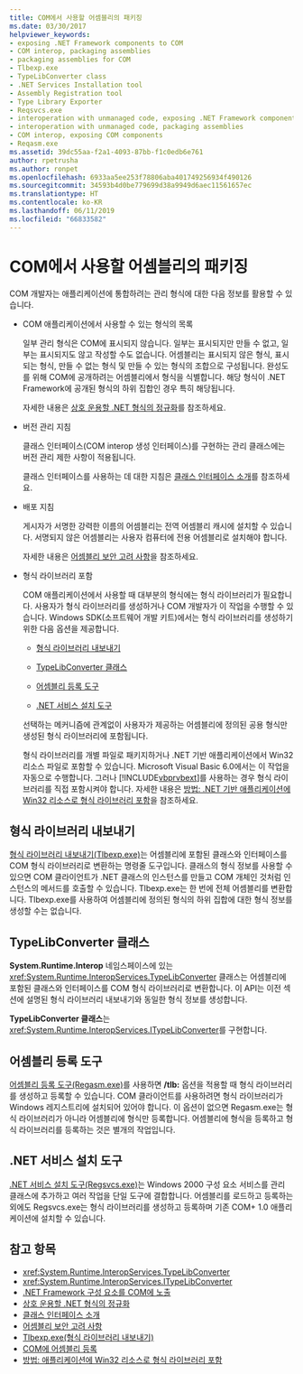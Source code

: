 ```yaml
---
title: COM에서 사용할 어셈블리의 패키징
ms.date: 03/30/2017
helpviewer_keywords:
- exposing .NET Framework components to COM
- COM interop, packaging assemblies
- packaging assemblies for COM
- Tlbexp.exe
- TypeLibConverter class
- .NET Services Installation tool
- Assembly Registration tool
- Type Library Exporter
- Reqsvcs.exe
- interoperation with unmanaged code, exposing .NET Framework components
- interoperation with unmanaged code, packaging assemblies
- COM interop, exposing COM components
- Reqasm.exe
ms.assetid: 39dc55aa-f2a1-4093-87bb-f1c0edb6e761
author: rpetrusha
ms.author: ronpet
ms.openlocfilehash: 6933aa5ee253f78806aba401749256934f490126
ms.sourcegitcommit: 34593b4d0be779699d38a9949d6aec11561657ec
ms.translationtype: HT
ms.contentlocale: ko-KR
ms.lasthandoff: 06/11/2019
ms.locfileid: "66833582"
---
```

# <a name="packaging-an-assembly-for-com"></a>COM에서 사용할 어셈블리의 패키징

COM 개발자는 애플리케이션에 통합하려는 관리 형식에 대한 다음 정보를 활용할 수 있습니다.

- COM 애플리케이션에서 사용할 수 있는 형식의 목록

  일부 관리 형식은 COM에 표시되지 않습니다. 일부는 표시되지만 만들 수 없고, 일부는 표시되지도 않고 작성할 수도 없습니다. 어셈블리는 표시되지 않은 형식, 표시되는 형식, 만들 수 없는 형식 및 만들 수 있는 형식의 조합으로 구성됩니다. 완성도를 위해 COM에 공개하려는 어셈블리에서 형식을 식별합니다. 해당 형식이 .NET Framework에 공개된 형식의 하위 집합인 경우 특히 해당됩니다.

  자세한 내용은 [상호 운용할 .NET 형식의 정규화](qualifying-net-types-for-interoperation.md)를 참조하세요.

- 버전 관리 지침

  클래스 인터페이스(COM interop 생성 인터페이스)를 구현하는 관리 클래스에는 버전 관리 제한 사항이 적용됩니다.

  클래스 인터페이스를 사용하는 데 대한 지침은 [클래스 인터페이스 소개](com-callable-wrapper.md#introducing-the-class-interface)를 참조하세요.

- 배포 지침

  게시자가 서명한 강력한 이름의 어셈블리는 전역 어셈블리 캐시에 설치할 수 있습니다. 서명되지 않은 어셈블리는 사용자 컴퓨터에 전용 어셈블리로 설치해야 합니다.

  자세한 내용은 [어셈블리 보안 고려 사항](../app-domains/assembly-security-considerations.md)을 참조하세요.

- 형식 라이브러리 포함

  COM 애플리케이션에서 사용할 때 대부분의 형식에는 형식 라이브러리가 필요합니다. 사용자가 형식 라이브러리를 생성하거나 COM 개발자가 이 작업을 수행할 수 있습니다. Windows SDK(소프트웨어 개발 키트)에서는 형식 라이브러리를 생성하기 위한 다음 옵션을 제공합니다.

  - [형식 라이브러리 내보내기](#cpconpackagingassemblyforcomanchor1)

  - [TypeLibConverter 클래스](#cpconpackagingassemblyforcomanchor2)

  - [어셈블리 등록 도구](#cpconpackagingassemblyforcomanchor3)

  - [.NET 서비스 설치 도구](#cpconpackagingassemblyforcomanchor4)

  선택하는 메커니즘에 관계없이 사용자가 제공하는 어셈블리에 정의된 공용 형식만 생성된 형식 라이브러리에 포함됩니다.

  형식 라이브러리를 개별 파일로 패키지하거나 .NET 기반 애플리케이션에서 Win32 리소스 파일로 포함할 수 있습니다. Microsoft Visual Basic 6.0에서는 이 작업을 자동으로 수행합니다. 그러나 [!INCLUDE[vbprvbext](../../../includes/vbprvbext-md.md)]를 사용하는 경우 형식 라이브러리를 직접 포함시켜야 합니다. 자세한 내용은 [방법: .NET 기반 애플리케이션에 Win32 리소스로 형식 라이브러리 포함](https://docs.microsoft.com/previous-versions/dotnet/netframework-4.0/ww9a897z(v=vs.100))을 참조하세요.

<a name="cpconpackagingassemblyforcomanchor1"></a>

## <a name="type-library-exporter"></a>형식 라이브러리 내보내기

[형식 라이브러리 내보내기(Tlbexp.exe)](../tools/tlbexp-exe-type-library-exporter.md)는 어셈블리에 포함된 클래스와 인터페이스를 COM 형식 라이브러리로 변환하는 명령줄 도구입니다. 클래스의 형식 정보를 사용할 수 있으면 COM 클라이언트가 .NET 클래스의 인스턴스를 만들고 COM 개체인 것처럼 인스턴스의 메서드를 호출할 수 있습니다. Tlbexp.exe는 한 번에 전체 어셈블리를 변환합니다. Tlbexp.exe를 사용하여 어셈블리에 정의된 형식의 하위 집합에 대한 형식 정보를 생성할 수는 없습니다.

<a name="cpconpackagingassemblyforcomanchor2"></a>

## <a name="typelibconverter-class"></a>TypeLibConverter 클래스

**System.Runtime.Interop** 네임스페이스에 있는 <xref:System.Runtime.InteropServices.TypeLibConverter> 클래스는 어셈블리에 포함된 클래스와 인터페이스를 COM 형식 라이브러리로 변환합니다. 이 API는 이전 섹션에 설명된 형식 라이브러리 내보내기와 동일한 형식 정보를 생성합니다.

**TypeLibConverter 클래스**는 <xref:System.Runtime.InteropServices.ITypeLibConverter>를 구현합니다.

<a name="cpconpackagingassemblyforcomanchor3"></a>

## <a name="assembly-registration-tool"></a>어셈블리 등록 도구

[어셈블리 등록 도구(Regasm.exe)](../tools/regasm-exe-assembly-registration-tool.md)를 사용하면 **/tlb:** 옵션을 적용할 때 형식 라이브러리를 생성하고 등록할 수 있습니다. COM 클라이언트를 사용하려면 형식 라이브러리가 Windows 레지스트리에 설치되어 있어야 합니다. 이 옵션이 없으면 Regasm.exe는 형식 라이브러리가 아니라 어셈블리에 형식만 등록합니다. 어셈블리에 형식을 등록하고 형식 라이브러리를 등록하는 것은 별개의 작업입니다.

<a name="cpconpackagingassemblyforcomanchor4"></a>

## <a name="net-services-installation-tool"></a>.NET 서비스 설치 도구

[.NET 서비스 설치 도구(Regsvcs.exe)](../tools/regsvcs-exe-net-services-installation-tool.md)는 Windows 2000 구성 요소 서비스를 관리 클래스에 추가하고 여러 작업을 단일 도구에 결합합니다. 어셈블리를 로드하고 등록하는 외에도 Regsvcs.exe는 형식 라이브러리를 생성하고 등록하며 기존 COM+ 1.0 애플리케이션에 설치할 수 있습니다.

## <a name="see-also"></a>참고 항목

- <xref:System.Runtime.InteropServices.TypeLibConverter>
- <xref:System.Runtime.InteropServices.ITypeLibConverter>
- [.NET Framework 구성 요소를 COM에 노출](exposing-dotnet-components-to-com.md)
- [상호 운용할 .NET 형식의 정규화](qualifying-net-types-for-interoperation.md)
- [클래스 인터페이스 소개](com-callable-wrapper.md#introducing-the-class-interface)
- [어셈블리 보안 고려 사항](../app-domains/assembly-security-considerations.md)
- [Tlbexp.exe(형식 라이브러리 내보내기)](../tools/tlbexp-exe-type-library-exporter.md)
- [COM에 어셈블리 등록](registering-assemblies-with-com.md)
- [방법: 애플리케이션에 Win32 리소스로 형식 라이브러리 포함](https://docs.microsoft.com/previous-versions/dotnet/netframework-4.0/ww9a897z(v=vs.100))
